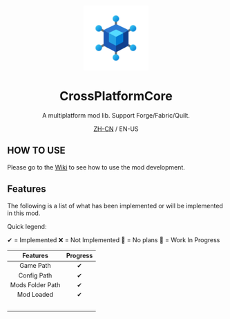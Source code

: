 <div align="center">

<img height="150" src="icon/400x400.png" width="150"/>

# CrossPlatformCore

A multiplatform mod lib. Support Forge/Fabric/Quilt.

[ZH-CN](README-zh_cn.md) / EN-US

</div>

## HOW TO USE

Please go to the [Wiki](https://github.com/TexTrueStudio/CrossPlatformCore/wiki) to see how to use the mod development.

## Features

The following is a list of what has been implemented or will be implemented in this mod.

Quick legend:

✔ = Implemented
❌ = Not Implemented
🙅 = No plans
🚧 = Work In Progress



|     Features     | Progress |
|:----------------:|:--------:|
|    Game Path     |    ✔     |
|   Config Path    |    ✔     |
| Mods Folder Path |    ✔     |
|    Mod Loaded    |    ✔     |
|                  |          |
|                  |          |
|                  |          |
|                  |          |
|                  |          |

